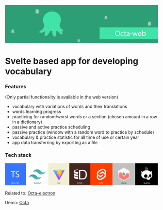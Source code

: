 <img src="./github extras/github repository poster.jpg">

# Svelte based app for developing vocabulary

### Features

(Only partial functionality is available in the web version)
*  vocabulary with variations of words and their translations
*  words learning progress
*  practicing for random/worst words or a section (chosen amount in a row in a dictionary)
*  passive and active practice scheduling 
*  passive practice (window with a random word to practice by schedule)
*  vocabulary & practice statistic for all time of use or certain year
*  app data transferring by exporting as a file

### Tech stack

<img src="./github extras/tech-stack.jpg" alt="tech stack list">

Related to: <a href="https://github.com/Mero-Plaform/octa-electron"> Octa-electron </a>

Demo: <a href="https://mero-plaform.github.io/octa-web-build/"> Octa </a>
